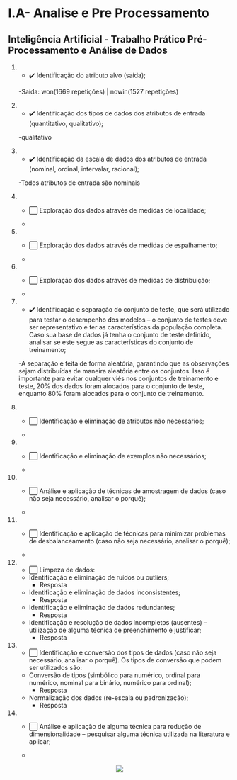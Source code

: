 # I.A- Analise e Pre Processamento
## Inteligência Artificial - Trabalho Prático Pré-Processamento e Análise de Dados


1.  - ✔️  Identificação do atributo alvo (saída);
    
    -Saída:   won(1669 repetições)  |   nowin(1527 repetições)
    
2.  - ✔️  Identificação dos tipos de dados dos atributos de entrada (quantitativo, qualitativo);
    
    -qualitativo

3. - ✔️  Identificação da escala de dados dos atributos de entrada (nominal, ordinal, intervalar, racional);

    -Todos atributos de entrada são nominais
    
4. - ⬜ Exploração dos dados através de medidas de localidade;
    
    -
    
5. - ⬜  Exploração dos dados através de medidas de espalhamento;
    
    -
    
6. - ⬜  Exploração dos dados através de medidas de distribuição;
    
    -
    
7. - ✔️  Identificação e separação do conjunto de teste, que será utilizado para testar o desempenho dos modelos – o conjunto de testes deve ser representativo e ter as características da população completa. Caso sua base de dados já tenha o conjunto de teste definido, analisar se este segue as características do conjunto de treinamento;
    
    -A separação é feita de forma aleatória, garantindo que as observações sejam distribuídas de maneira aleatória entre os conjuntos. Isso é importante para evitar qualquer viés nos conjuntos de treinamento e teste, 20% dos dados foram alocados para o conjunto de teste, enquanto 80% foram alocados para o conjunto de treinamento.
    
8. - ⬜  Identificação e eliminação de atributos não necessários;
    
    -
    
9. - ⬜  Identificação e eliminação de exemplos não necessários;
    
    -
    
10. - ⬜ Análise e aplicação de técnicas de amostragem de dados (caso não seja necessário, analisar
o porquê);
    
    -
    
11. - ⬜ Identificação e aplicação de técnicas para minimizar problemas de desbalanceamento (caso
não seja necessário, analisar o porquê);
    
    -
    
12. - ⬜ Limpeza de dados:
    -   Identificação e eliminação de ruídos ou outliers;
        -   Resposta
    -   Identificação e eliminação de dados inconsistentes;
        -   Resposta
    -   Identificação e eliminação de dados redundantes;
        -   Resposta
    -   Identificação e resolução de dados incompletos (ausentes) – utilização de alguma técnica de preenchimento e justificar;
        -   Resposta

13. - ⬜ Identificação e conversão dos tipos de dados (caso não seja necessário, analisar o porquê).
Os tipos de conversão que podem ser utilizados são:
    -   Conversão de tipos (simbólico para numérico, ordinal para numérico, nominal para binário, numérico para ordinal);
        -   Resposta
    -   Normalização dos dados (re-escala ou padronização);
        -   Resposta

14. - ⬜ Análise e aplicação de alguma técnica para redução de dimensionalidade – pesquisar alguma técnica utilizada na literatura e aplicar;
    
    -
    
    


<p align="center">
<img src="https://img.shields.io/badge/python-3.1.3-succes"/>
</p>
